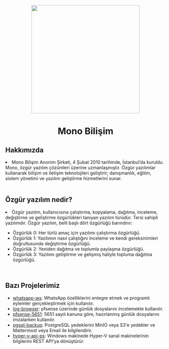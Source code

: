 <div align="center">
<a href="https://mono.net.tr/">
  <img src="https://monobilisim.com.tr/images/mono-bilisim.svg" width="340"/>
</a>
<h1> Mono Bilişim </h1>
</div>

<h2>Hakkımızda</h2>
<li> Mono Bilişim Anonim Şirketi, 4 Şubat 2010 tarihinde, İstanbul’da kuruldu. Mono, özgür yazılım çözümleri üzerine uzmanlaşmıştır. Özgür yazılımlar kullanarak bilişim ve iletişim teknolojileri geliştirir; danışmanlık, eğitim, sistem yönetimi ve yazılım geliştirme hizmetlerini sunar.</li>
<br>

<h2>Özgür yazılım nedir?</h2>
<li>Özgür yazılım, kullanıcısına çalıştırma, kopyalama, dağıtma, inceleme, değiştirme ve geliştirme özgürlükleri tanıyan yazılım türüdür. Tersi sahipli yazılımdır. Özgür yazılım, belli başlı dört özgürlüğü barındırır:</li>
<ul>
    <li>Özgürlük 0: Her türlü amaç için yazılımı çalıştırma özgürlüğü.</li>
    <li>Özgürlük 1: Yazılımın nasıl çalıştığını inceleme ve kendi gereksinimleri doğrultusunda değiştirme özgürlüğü.</li>
    <li>Özgürlük 2: Yeniden dağıtma ve toplumla paylaşma özgürlüğü.</li>
    <li>Özgürlük 3: Yazılımı geliştirme ve gelişmiş haliyle topluma dağıtma özgürlüğü.</li>
</ul>
<br>

<h2>Bazı Projelerimiz</h2>

- [whatsapp-ws](https://github.com/monobilisim/whatsapp-ws): WhatsApp özelliklerini entegre etmek ve programlı eylemler gerçekleştirmek için kullanılır.
- [log-browser](https://github.com/monobilisim/log_browser): pfsense üzerinde günlük dosyalarını incelemekte kullanılır.
- [pfsense-5651](https://github.com/monobilisim/pfsense-5651): 5651 sayılı kanuna göre, hazırlanmış günlük dosyalarını imzalarken kullanılır.
- [pgsql-backup](https://github.com/monobilisim/pgsql-backup): PostgreSQL yedeklerini MinIO veya S3'e yedekler ve Mattermost veya Email ile bilgilendirir.
- [hyper-v-api-ps](https://github.com/monobilisim/hyper-v-api-ps): Windows makinede Hyper-V sanal makinelerinin bilgilerini REST API'ya dönüştürür.
